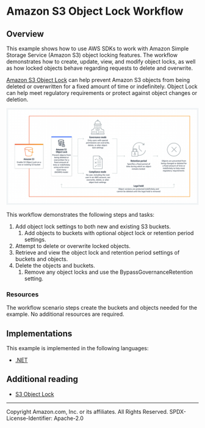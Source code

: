 # Amazon S3 Object Lock Workflow

## Overview

This example shows how to use AWS SDKs to work with Amazon Simple Storage Service (Amazon S3) object locking features. The workflow demonstrates how to create, update, view, and modify object locks, as well as how locked objects behave regarding requests to delete and overwrite.

[Amazon S3 Object Lock](https://docs.aws.amazon.com/AmazonS3/latest/userguide/object-lock.html) can help prevent Amazon S3 objects from being deleted or overwritten for a fixed amount of time or indefinitely. Object Lock can help meet regulatory requirements or protect against object changes or deletion.

![Object Lock Features](resources/Diagram_Amazon-S3-Object-Lock.png)

This workflow demonstrates the following steps and tasks:
1. Add object lock settings to both new and existing S3 buckets.
   1. Add objects to buckets with optional object lock or retention period settings.
2. Attempt to delete or overwrite locked objects.
3. Retrieve and view the object lock and retention period settings of buckets and objects.
4. Delete the objects and buckets.
   1. Remove any object locks and use the BypassGovernanceRetention setting.

### Resources

The workflow scenario steps create the buckets and objects needed for the example. No additional resources are required.

## Implementations

This example is implemented in the following languages:

- [.NET](../../dotnetv3/S3/scenarios/S3ObjectLockScenario/README.md)

## Additional reading

- [S3 Object Lock](https://docs.aws.amazon.com/AmazonS3/latest/userguide/object-lock.html)

---

Copyright Amazon.com, Inc. or its affiliates. All Rights Reserved. SPDX-License-Identifier: Apache-2.0
